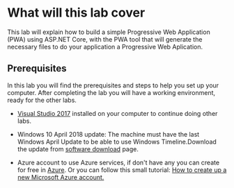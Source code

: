 # What will this lab cover

This lab will explain how to build a simple Progressive Web Application (PWA) using ASP.NET Core, with the PWA tool that will generate the necessary files to do your application a Progressive Web Aplication.

## Prerequisites

In this lab you will find the prerequisites and steps to help you set up your computer. After completing the lab you will have a working environment, ready for the other labs.

- [Visual Studio 2017](https://developer.microsoft.com/windows/downloads) installed on your computer to continue doing other labs.

- Windows 10 April 2018 update: The machine must have the last Windows April Update to be able to use Windows Timeline.Download the update from [software download](https://www.microsoft.com/en-us/software-download/windows10) page.

-  Azure account to use Azure services, if don't have any you can create for free in [Azure](https://azure.microsoft.com/en-us/free/).
Or you can follow this small tutorial: [How to create up a new Microsoft Azure account.](https://www.acronis.com/en-us/articles/create-microsoft-azure-account/)
